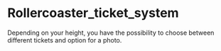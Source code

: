 # Rollercoaster_ticket_system
Depending on your height, you have the possibility to choose between different tickets and option for a photo. 
